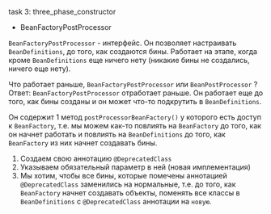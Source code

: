 task 3: three_phase_constructor

- BeanFactoryPostProcessor

`BeanFactoryPostProcessor` - интерфейс. Он позволяет настраивать `BeanDefinitions`, до того, как создаются бины. Работает на этапе, когда кроме `BeanDefinitions` еще ничего нету (никакие бины не создались, ничего еще нету).

Что работает раньше, `BeanFactoryPostProcessor` или `BeanPostProcessor` ?
Ответ: `BeanFactoryPostProcessor` отработает раньше. Он работает еще до того, как бины созданы и он может что-то подкрутить в `BeanDefinitions`.

Он содержит 1 метод `postProcessorBeanFactory()` у которого есть доступ к `BeanFactory`, т.е. мы можем как-то повлиять на `BeanFactory` до того, как он начнет работать и повлиять на `BeanDefinitions` до того, как `BeanFactory` из них начнет создавать бины.


1. Создаем свою аннотацию `@DeprecatedClass`
2. Указываем обязательный параметр в ней (новая имплементация)
3. Мы хотим, чтобы все бины, которые помечены аннотацией `@DeprecatedClass` заменились на нормальные, т.е. до того, как `BeanFactory` начнет создавать объекты, поменять все классы в `BeanDefinitions` с `@DeprecatedClass` аннотации на `новую`.

